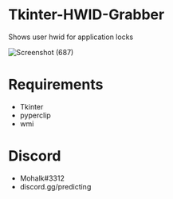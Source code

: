 # Tkinter-HWID-Grabber
Shows user hwid for application locks

![Screenshot (687)](https://user-images.githubusercontent.com/45693149/235300130-9391220a-d8ac-4a52-9241-4eda3dbfb44f.png)


# Requirements
- Tkinter
- pyperclip
- wmi

# Discord
 - Mohalk#3312
 - discord.gg/predicting

